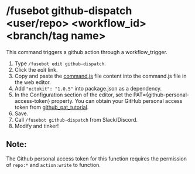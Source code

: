 # /fusebot github-dispatch <user/repo> <workflow_id> <branch/tag name>

This command triggers a github action through a workflow_trigger.

1. Type `/fusebot edit github-dispatch`.
2. Click the _edit_ link.
3. Copy and paste the [command.js](command.js) file content into the command.js file in the web editor.
4. Add `"octokit": "1.0.5"` into package.json as a dependency.
5. In the Configuration section of the editor, set the PAT={github-personal-access-token} property. You can obtain your GitHub personal access token from [github_pat_tutorial](https://docs.github.com/en/github/authenticating-to-github/keeping-your-account-and-data-secure/creating-a-personal-access-token).
6. Save.
7. Call `/fusebot github-dispatch` from Slack/Discord.
8. Modify and tinker!

## Note:

The Github personal access token for this function requires the permission of `repo:*` and `action:write` to function.
